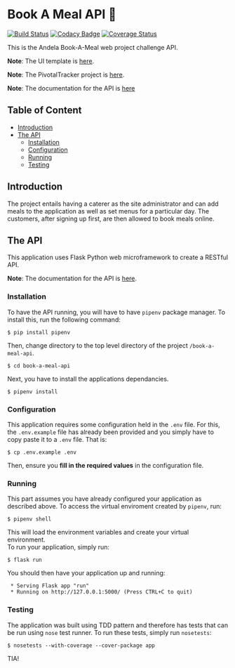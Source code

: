 # Book A Meal API :pizza:
[![Build Status](https://travis-ci.org/codingedward/book-a-meal-api.svg?branch=develop)](https://travis-ci.org/codingedward/book-a-meal-api)
[![Codacy Badge](https://api.codacy.com/project/badge/Grade/b0f05a1e373245888571eaf391637342?branch=develop)](https://www.codacy.com/app/codingedward/book-a-meal-api?utm_source=github.com&amp;utm_medium=referral&amp;utm_content=codingedward/book-a-meal-api&amp;utm_campaign=Badge_Grade)
[![Coverage Status](https://coveralls.io/repos/github/codingedward/book-a-meal-api/badge.svg?branch=develop)](https://coveralls.io/github/codingedward/book-a-meal-api?branch=develop)

This is the Andela Book-A-Meal web project challenge API.

**Note**: The UI template is [here](https://codingedward.github.io/book-a-meal-ui).

**Note**: The PivotalTracker project is
[here](https://www.pivotaltracker.com/n/projects/2165567). 

**Note**: The documentation for the API is 
[here](https://mealbooking.docs.apiary.io)

## Table of Content

  * [Introduction](#introduction)
  * [The API](#the-server-side)
     * [Installation](#installation)
     * [Configuration](#configuration)
     * [Running](#running)
     * [Testing](#testing)

## Introduction
The project entails having a caterer as the site administrator and can add 
meals to the application as well as set menus for a particular day. 
The customers, after signing up first, are then allowed to book meals online.

## The API

This application uses Flask Python web microframework to create a RESTful 
API.

**Note**: The documentation for the API is [here](https://mealbooking.docs.apiary.io).

### Installation

To have the API running, you will have to have `pipenv` package manager. To 
install this, run the following command:
```
$ pip install pipenv
```
Then, change directory to the top level directory of the project `/book-a-meal-api`.
```
$ cd book-a-meal-api
```
Next, you have to install the applications dependancies.
```
$ pipenv install
```

### Configuration

This application requires some configuration held in the `.env` file.
For this, the `.env.example` file has already been provided and you simply have
to copy paste it to a `.env` file. That is:
```
$ cp .env.example .env
```

Then, ensure you **fill in the required values** in the configuration file.


### Running

This part assumes you have already configured your application as described 
above. To access the virtual enviroment created by `pipenv`, run:
```
$ pipenv shell
```
This will load the environment variables and create your virtual environment.  
To run your application, simply run:
```
$ flask run
```
You should then have your application up and running:
```
 * Serving Flask app "run" 
 * Running on http://127.0.0.1:5000/ (Press CTRL+C to quit) 
```

### Testing

The application was built using TDD pattern and therefore has tests that can
be run using `nose` test runner. To run these tests, simply run `nosetests`:
```
$ nosetests --with-coverage --cover-package app
```

TIA!
